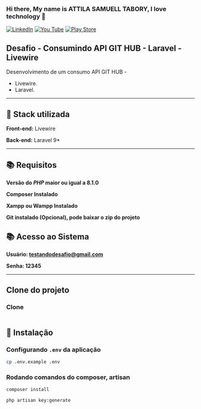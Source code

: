 

### Hi there, My name is ATTILA  SAMUELL TABORY, I love technology 👋

[![LinkedIn ](https://img.shields.io/badge/LinkedIn-0077B5?style=for-the-badge&logo=linkedin&logoColor=white)](https://www.linkedin.com/in/attila-samuell-98291216b/)
[![You Tube](https://img.shields.io/badge/YouTube-FF0000?style=for-the-badge&logo=youtube&logoColor=white)](https://www.youtube.com/channel/UCuX9fZZa3eR4LACYTPVZg5A/videos)
[![Play Store](https://img.shields.io/badge/Google_Play-414141?style=for-the-badge&logo=google-play&logoColor=white)](https://play.google.com/store/apps/details?id=attila.QRCodeGeradorLeitor)


## Desafio - Consumindo API GIT HUB - Laravel - Livewire
Desenvolvimento de um consumo API GIT HUB -
 + Livewire.
 + Laravel.
 

---
## 🔧 Stack utilizada
**Front-end:** Livewire 

**Back-end:** Laravel 9*

---
## 📚 Requisitos
**Versão do *PHP* maior ou igual a 8.1.0**


**Composer Instalado**


**Xampp ou Wampp Instalado**


**Git instalado (Opcional), pode baixar o zip do projeto**
## 📚 Acesso ao Sistema
**Usuário: testandodesafio@gmail.com**


**Senha: 12345**

---
##  Clone do projeto 
### Clone
```bash

```
## 🚀 Instalação

### Configurando `.env` da aplicação
```bash
cp .env.example .env
```

### Rodando comandos do composer, artisan
```bash
composer install
```
```bash
php artisan key:generate
```




